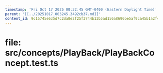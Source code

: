 ```yaml
---
timestamp: 'Fri Oct 17 2025 00:32:45 GMT-0400 (Eastern Daylight Time)'
parent: '[[../20251017_003245.3492cb37.md]]'
content_id: 9c15745e635d7c2da0e2f25f3744b13b5ad156a8690be5af9ca45b1a2f4a8be1
---
```


# file: src/concepts/PlayBack/PlayBackConcept.test.ts
